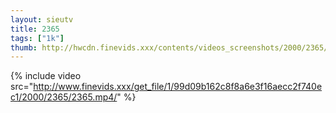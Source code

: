 ```yaml
--- 
layout: sieutv
title: 2365
tags: ["1k"]
thumb: http://hwcdn.finevids.xxx/contents/videos_screenshots/2000/2365/preview.mp4.jpg
---
```

{% include video src="http://www.finevids.xxx/get_file/1/99d09b162c8f8a6e3f16aecc2f740ec1/2000/2365/2365.mp4/" %} 

